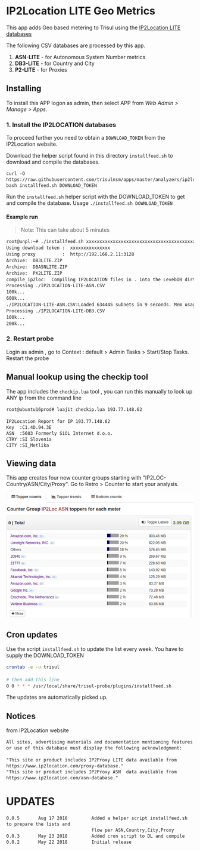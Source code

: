 # IP2Location LITE Geo Metrics  

This app adds Geo based metering to Trisul using the [IP2Location LITE databases](https://lite.ip2location.com/)

The following CSV databases are processed by this app.

1. **ASN-LITE** - for Autonomous System Number metrics 
2. **DB3-LITE** - for Country and City 
3. **P2-LITE**  - for Proxies 

## Installing 

To install this APP logon as admin, then select APP from _Web Admin > Manage > Apps._

### 1. Install the IP2LOCATION databases 

To proceed further you need to obtain a `DOWNLOAD_TOKEN` from the IP2Location website.

Download the helper script found in this directory `installfeed.sh` to download and compile the databases. 

````
curl -O  https://raw.githubusercontent.com/trisulnsm/apps/master/analyzers/ip2location/installfeed.sh
bash installfeed.sh DOWNLOAD_TOKEN
````

Run the `installfeed.sh` helper script with the DOWNLOAD_TOKEN to get and compile the database. Usage `./installfeed.sh DOWNLOAD_TOKEN`  

#### Example run 

> Note: This can take about 5 minutes

````bash
root@unpl:~# ./installfeed.sh xxxxxxxxxxxxxxxxxxxxxxxxxxxxxxxxxxxxxxxxxxxxxxxx
Using download token :  xxxxxxxxxxxxxxx
Using proxy          :  http://192.168.2.11:3128
Archive:  DB3LITE.ZIP
Archive:  DBASNLITE.ZIP
Archive:  PX2LITE.ZIP
compile_ip2loc:  Compiling IP2LOCATION files in . into the LevebDB dirtrisul-ip2loc-0.level
Processing ./IP2LOCATION-LITE-ASN.CSV
100k...
600k...
./IP2LOCATION-LITE-ASN.CSV:Loaded 634445 subnets in 9 seconds. Mem usage = -19.7119140625 KB
Processing ./IP2LOCATION-LITE-DB3.CSV
100k...
200k...
````

### 2. Restart probe

Login as admin , go to Context : default > Admin Tasks > Start/Stop Tasks. Restart the probe

## Manual lookup using the checkip tool

The app includes the `checkip.lua` tool , you can run this manually to look up ANY ip from the command line

````
root@ubuntu16prod# luajit checkip.lua 193.77.148.62

IP2Location Report for IP 193.77.148.62
Key  :C1.4D.94.3E
ASN  :5603 Formerly SiOL Internet d.o.o.
CTRY :SI Slovenia
CITY :SI_Metlika

````

## Viewing data 

This app creates four new counter groups starting with "IP2LOC-Country/ASN/City/Proxy". Go to Retro > Counter to start your analysis.

![IP2 Location images](ip2loc-asn.png)

## Cron updates


Use the script `installfeed.sh` to update the list every week.  You have to supply the DOWNLOAD_TOKEN

````sh
crontab -e -u trisul

# then add this line 
0 0 * * * /usr/local/share/trisul-probe/plugins/installfeed.sh 
````

The updates are automatically picked up.  

## Notices

from IP2Location website 

````
All sites, advertising materials and documentation mentioning features or use of this database must display the following acknowledgment:

"This site or product includes IP2Proxy LITE data available from https://www.ip2location.com/proxy-database."
"This site or product includes IP2Proxy ASN  data available from https://www.ip2location.com/asn-database."
````


UPDATES
=======

````
0.0.5		Aug 17 2018			Added a helper script installfeed.sh to prepare the lists and
                                flow per ASN,Country,City,Proxy
0.0.3		May 23 2018			Added cron script to DL and compile 
0.0.2		May 22 2018			Initial release 
````



